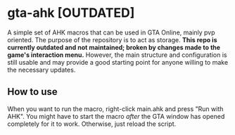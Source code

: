 # gta-ahk [OUTDATED]
A simple set of AHK macros that can be used in GTA Online, mainly pvp oriented. The purpose of the repository is to act as storage. **This repo is currently outdated and not maintained; broken by changes made to the game's interaction menu.** However, the main structure and configuration is still usable and may provide a good starting point for anyone willing to make the necessary updates.
## How to use
When you want to run the macro, right-click main.ahk and press "Run with AHK". You might have to start the macro *after* the GTA window has opened completely for it to work. Otherwise, just reload the script.
